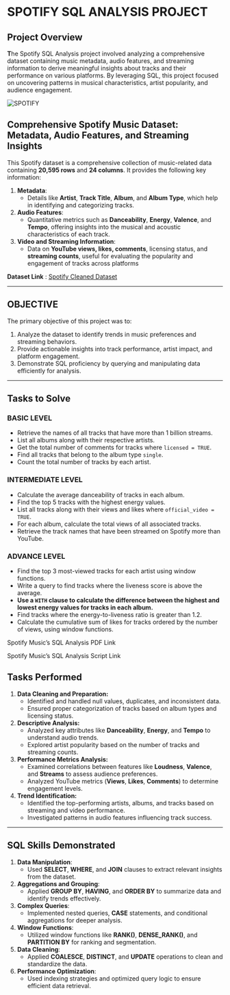 # **SPOTIFY SQL ANALYSIS PROJECT**

## **Project Overview**

**T**he Spotify SQL Analysis project involved analyzing a comprehensive dataset containing music metadata, audio features, and streaming information to derive meaningful insights about tracks and their performance on various platforms. By leveraging SQL, this project focused on uncovering patterns in musical characteristics, artist popularity, and audience engagement.

![SPOTIFY ](https://github.com/user-attachments/assets/a7ca2562-0de8-4552-9a0c-47637ec0ff60)


## Comprehensive Spotify Music Dataset: Metadata, Audio Features, and Streaming Insights

This Spotify dataset is a comprehensive collection of music-related data containing **20,595 rows** and **24 columns**. It provides the following key information:

1. **Metadata**:
    - Details like **Artist**, **Track Title**, **Album**, and **Album Type**, which help in identifying and categorizing tracks.
2. **Audio Features**:
    - Quantitative metrics such as **Danceability**, **Energy**, **Valence**, and **Tempo**, offering insights into the musical and acoustic characteristics of each track.
3. **Video and Streaming Information**:
    - Data on **YouTube views, likes, comments**, licensing status, and **streaming counts**, useful for evaluating the popularity and engagement of tracks across platforms

**Dataset Link** : <a href = "SPOTIFY ADVANCE SQL ANALYSIS.pdf">Spotify Cleaned Dataset</a> 

---

## **OBJECTIVE**

The primary objective of this project was to:

1. Analyze the dataset to identify trends in music preferences and streaming behaviors.
2. Provide actionable insights into track performance, artist impact, and platform engagement.
3. Demonstrate SQL proficiency by querying and manipulating data efficiently for analysis.

---

## Tasks to Solve

### **BASIC LEVEL**

- Retrieve the names of all tracks that have more than 1 billion streams.
- List all albums along with their respective artists.
- Get the total number of comments for tracks where `licensed = TRUE`.
- Find all tracks that belong to the album type `single`.
- Count the total number of tracks by each artist.

### **INTERMEDIATE LEVEL**

- Calculate the average danceability of tracks in each album.
- Find the top 5 tracks with the highest energy values.
- List all tracks along with their views and likes where `official_video = TRUE`.
- For each album, calculate the total views of all associated tracks.
- Retrieve the track names that have been streamed on Spotify more than YouTube.

### **ADVANCE LEVEL**

- Find the top 3 most-viewed tracks for each artist using window functions.
- Write a query to find tracks where the liveness score is above the average.
- **Use a `WITH` clause to calculate the difference between the highest and lowest energy values for tracks in each album.**
- Find tracks where the energy-to-liveness ratio is greater than 1.2.
- Calculate the cumulative sum of likes for tracks ordered by the number of views, using window functions.

Spotify Music’s SQL Analysis PDF Link

Spotify Music’s SQL Analysis Script Link

## **Tasks Performed**

1. **Data Cleaning and Preparation:**
    - Identified and handled null values, duplicates, and inconsistent data.
    - Ensured proper categorization of tracks based on album types and licensing status.
2. **Descriptive Analysis:**
    - Analyzed key attributes like **Danceability**, **Energy**, and **Tempo** to understand audio trends.
    - Explored artist popularity based on the number of tracks and streaming counts.
3. **Performance Metrics Analysis:**
    - Examined correlations between features like **Loudness**, **Valence**, and **Streams** to assess audience preferences.
    - Analyzed YouTube metrics (**Views**, **Likes**, **Comments**) to determine engagement levels.
4. **Trend Identification:**
    - Identified the top-performing artists, albums, and tracks based on streaming and video performance.
    - Investigated patterns in audio features influencing track success.

---

## **SQL Skills Demonstrated**

1. **Data Manipulation**:
    - Used **SELECT**, **WHERE**, and **JOIN** clauses to extract relevant insights from the dataset.
2. **Aggregations and Grouping**:
    - Applied **GROUP BY**, **HAVING**, and **ORDER BY** to summarize data and identify trends effectively.
3. **Complex Queries**:
    - Implemented nested queries, **CASE** statements, and conditional aggregations for deeper analysis.
4. **Window Functions**:
    - Utilized window functions like **RANK()**, **DENSE_RANK()**, and **PARTITION BY** for ranking and segmentation.
5. **Data Cleaning**:
    - Applied **COALESCE**, **DISTINCT**, and **UPDATE** operations to clean and standardize the data.
6. **Performance Optimization**:
    - Used indexing strategies and optimized query logic to ensure efficient data retrieval.
